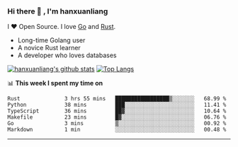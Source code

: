 ### Hi there 👋 , I'm hanxuanliang

<!--
**hanxuanliang/hanxuanliang** is a ✨ _special_ ✨ repository because its `README.md` (this file) appears on your GitHub profile.

Here are some ideas to get you started:

- 🔭 I’m currently working on ...
- 🌱 I’m currently learning ...
- 👯 I’m looking to collaborate on ...
- 🤔 I’m looking for help with ...
- 💬 Ask me about ...
- 📫 How to reach me: ...
- 😄 Pronouns: ...
- ⚡ Fun fact: ...
-->
I ❤ Open Source. I love [Go](https://golang.org) and [Rust](https://www.rust-lang.org/zh-CN/).

* Long-time Golang user
* A novice Rust learner
* A developer who loves databases

[![hanxuanliang's github stats](https://github-readme-stats.vercel.app/api/top-langs/?username=hanxuanliang&hide=html)](https://github.com/anuraghazra/github-readme-stats)
[![Top Langs](https://github-readme-stats.vercel.app/api?username=hanxuanliang&show_icons=true&count_private=true&line_height=40)](https://github.com/anuraghazra/github-readme-stats)

📊 **This week I spent my time on**
<!--START_SECTION:waka-->

```text
Rust              3 hrs 55 mins   █████████████████▒░░░░░░░   68.99 %
Python            38 mins         ███░░░░░░░░░░░░░░░░░░░░░░   11.41 %
TypeScript        36 mins         ██▓░░░░░░░░░░░░░░░░░░░░░░   10.64 %
Makefile          23 mins         █▓░░░░░░░░░░░░░░░░░░░░░░░   06.76 %
Go                3 mins          ▒░░░░░░░░░░░░░░░░░░░░░░░░   00.92 %
Markdown          1 min           ░░░░░░░░░░░░░░░░░░░░░░░░░   00.48 %
```

<!--END_SECTION:waka-->

***
